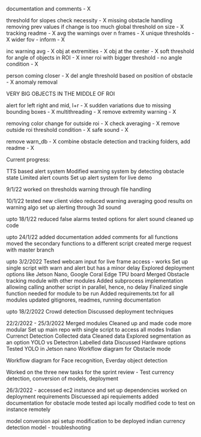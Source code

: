  documentation and comments - X
 
 threshold for slopes check necessity - X
 missing obstacle handling
 removing prev values if change is too much
 global threshold on size - X
 tracking readme - X
 avg the warnings over n frames - X
 unique thresholds - X
 wider fov - inform - X

 inc warning avg - X
 obj at extremities - X
 obj at the center - X
 soft threshold for angle of objects in ROI - X
 inner roi with bigger threshold - no angle condition - X

 person coming closer - X
 del angle threshold based on position of obstacle - X
 anomaly removal

 VERY BIG OBJECTS IN THE MIDDLE OF ROI

 alert for left right and mid, l+r - X
 sudden variations due to missing bounding boxes - X
 multithreading - X
 remove extremity warning - X

 removing color change for outside roi - X
 check averaging - X
 remove outside roi threshold condition - X
 safe sound - X


 remove warn_db - X
 combine obstacle detection and tracking folders, add readme - X

 Current progress:

TTS based alert system
Modified warning system by detecting obstacle state
Limited alert counts
Set up alert system for live demo

9/1/22
 worked on thresholds
 warning through file handling

10/1/22
 tested new client video
 reduced warning averaging
 good results on warning algo
 set up alerting through 3d sound

upto 18/1/22
 reduced false alarms
 tested options for alert sound
 cleaned up code

upto 24/1/22
 added documentation
 added comments for all functions
 moved the secondary functions to a different script
 created merge request with master branch

upto 3/2/2022
 Tested webcam input for live frame access - works
 Set up single script with warn and alert but has a minor delay
 Explored deployment options like Jetson Nano, Google Coral Edge TPU board
 Merged Obstacle tracking module with other modules
 Added subprocess implementation allowing calling another script in parallel, hence, no delay
 Finalized single function needed for module to be run
 Added requirements.txt for all modules
 updated gitignores, readmes, running documentation

upto 18/2/2022
 Crowd detection
 Discussed deployment techniques

22/2/2022 - 25/3/2022
 Merged modules
 Cleaned up and made code more modular
 Set up main repo with single script to access all modes
 Indian Currenct Detection
 Collected data
 Cleaned data
 Explored segmentation as an option
 YOLO vs Detectron
 Labelled data
 Discussed Hardware options
 Tested YOLO in Jetson nano
 Workflow diagram for Obstacle mode
 
 Workflow diagram for Face recognition, Everday object detection

 Worked on the three new tasks for the sprint review - Test currency detection, conversion of models, deployment

 26/3/2022 - 
 accessed ec2 instance and set up dependencies
 worked on deployment requirements
 Discuessed api requiements
 added documentation for obstacle mode
 tested api locally
 modified code to test on instance remotely

 model conversion 
 api setup
 modification to be deployed
 indian currency detection model - troubleshooting